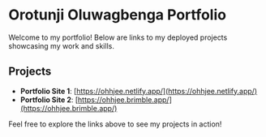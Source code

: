# Orotunji Oluwagbenga Portfolio

Welcome to my portfolio! Below are links to my deployed projects showcasing my work and skills.

## Projects

- **Portfolio Site 1**: [https://ohhjee.netlify.app/](https://ohhjee.netlify.app/)  
- **Portfolio Site 2**: [https://ohhjee.brimble.app/](https://ohhjee.brimble.app/)

Feel free to explore the links above to see my projects in action!
